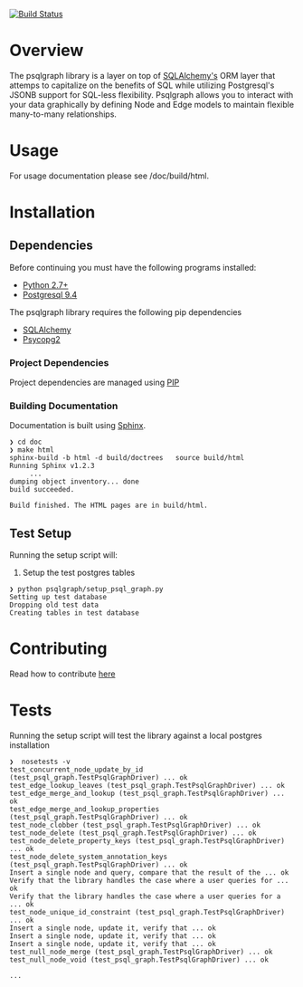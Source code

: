 [![Build Status](https://magnum.travis-ci.com/NCI-GDC/psqlgraph.svg?token=LApTVTN34FyXpxo5zU44&branch=master)](https://magnum.travis-ci.com/NCI-GDC/psqlgraph)

# Overview

The psqlgraph library is a layer on top of [SQLAlchemy's](http://www.sqlalchemy.org/) ORM layer that attemps to capitalize on the benefits of SQL while utilizing Postgresql's JSONB support for SQL-less flexibility.  Psqlgraph allows you to interact with your data graphically by defining Node and Edge models to maintain flexible many-to-many relationships.

# Usage

For usage documentation please see /doc/build/html.

# Installation

## Dependencies

Before continuing you must have the following programs installed:

- [Python 2.7+](http://python.org/)
- [Postgresql 9.4](http://www.postgresql.org/download/)

The psqlgraph library requires the following pip dependencies

- [SQLAlchemy](http://www.sqlalchemy.org/)
- [Psycopg2](http://initd.org/psycopg/)

### Project Dependencies

Project dependencies are managed using [PIP](https://pip.readthedocs.org/en/latest/)

### Building Documentation

Documentation is built using [Sphinx](http://sphinx-doc.org/).

```
❯ cd doc
❯ make html
sphinx-build -b html -d build/doctrees   source build/html
Running Sphinx v1.2.3
     ...
dumping object inventory... done
build succeeded.

Build finished. The HTML pages are in build/html.
```

## Test Setup

Running the setup script will:

1. Setup the test postgres tables

```
❯ python psqlgraph/setup_psql_graph.py
Setting up test database
Dropping old test data
Creating tables in test database
```
# Contributing
Read how to contribute [here](https://github.com/NCI-GDC/portal-ui/blob/master/CONTRIBUTING.md)

# Tests

Running the setup script will test the library against a local postgres installation

```
❯  nosetests -v
test_concurrent_node_update_by_id (test_psql_graph.TestPsqlGraphDriver) ... ok
test_edge_lookup_leaves (test_psql_graph.TestPsqlGraphDriver) ... ok
test_edge_merge_and_lookup (test_psql_graph.TestPsqlGraphDriver) ... ok
test_edge_merge_and_lookup_properties (test_psql_graph.TestPsqlGraphDriver) ... ok
test_node_clobber (test_psql_graph.TestPsqlGraphDriver) ... ok
test_node_delete (test_psql_graph.TestPsqlGraphDriver) ... ok
test_node_delete_property_keys (test_psql_graph.TestPsqlGraphDriver) ... ok
test_node_delete_system_annotation_keys (test_psql_graph.TestPsqlGraphDriver) ... ok
Insert a single node and query, compare that the result of the ... ok
Verify that the library handles the case where a user queries for ... ok
Verify that the library handles the case where a user queries for a ... ok
test_node_unique_id_constraint (test_psql_graph.TestPsqlGraphDriver) ... ok
Insert a single node, update it, verify that ... ok
Insert a single node, update it, verify that ... ok
Insert a single node, update it, verify that ... ok
test_null_node_merge (test_psql_graph.TestPsqlGraphDriver) ... ok
test_null_node_void (test_psql_graph.TestPsqlGraphDriver) ... ok

...

```
